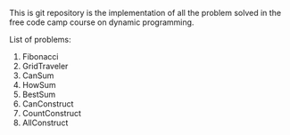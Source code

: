 This is git repository is the implementation of all the problem solved in the free code camp course on dynamic programming.

List of problems:

1. Fibonacci
2. GridTraveler
3. CanSum
4. HowSum
5. BestSum
6. CanConstruct
7. CountConstruct
8. AllConstruct